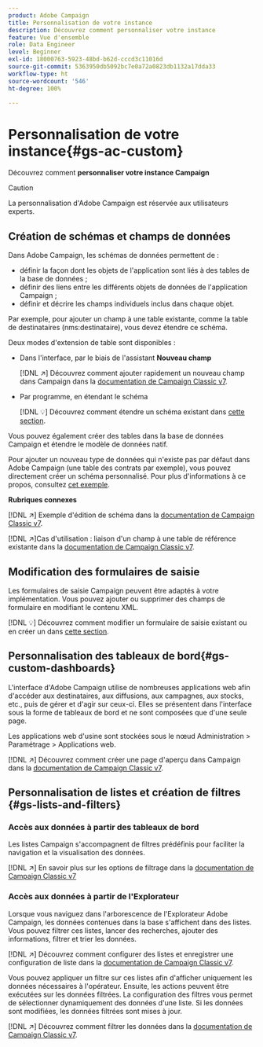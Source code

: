 ```yaml
---
product: Adobe Campaign
title: Personnalisation de votre instance
description: Découvrez comment personnaliser votre instance
feature: Vue d'ensemble
role: Data Engineer
level: Beginner
exl-id: 18000763-5923-48bd-b62d-cccd3c11016d
source-git-commit: 5363950db5092bc7e0a72a0823db1132a17dda33
workflow-type: ht
source-wordcount: '546'
ht-degree: 100%

---
```


# Personnalisation de votre instance{#gs-ac-custom}

Découvrez comment **personnaliser votre instance Campaign**

>[!CAUTION]
>
>La personnalisation d&#39;Adobe Campaign est réservée aux utilisateurs experts.

## Création de schémas et champs de données

Dans Adobe Campaign, les schémas de données permettent de :

* définir la façon dont les objets de l&#39;application sont liés à des tables de la base de données ;
* définir des liens entre les différents objets de données de l&#39;application Campaign ;
* définir et décrire les champs individuels inclus dans chaque objet.

Par exemple, pour ajouter un champ à une table existante, comme la table de destinataires (nms:destinataire), vous devez étendre ce schéma.

Deux modes d&#39;extension de table sont disponibles :

* Dans l&#39;interface, par le biais de l&#39;assistant **Nouveau champ**

   [!DNL :arrow_upper_right:] Découvrez comment ajouter rapidement un nouveau champ dans Campaign dans la [documentation de Campaign Classic v7](https://experienceleague.adobe.com/docs/campaign-classic/using/configuring-campaign-classic/editing-schemas/new-field-wizard.html?lang=fr#configuring-campaign-classic).

* Par programme, en étendant le schéma

   [!DNL :bulb:] Découvrez comment étendre un schéma existant dans [cette section](../dev/extend-schema.md).


Vous pouvez également créer des tables dans la base de données Campaign et étendre le modèle de données natif.

Pour ajouter un nouveau type de données qui n&#39;existe pas par défaut dans Adobe Campaign (une table des contrats par exemple), vous pouvez directement créer un schéma personnalisé. Pour plus d&#39;informations à ce propos, consultez [cet exemple](../dev/create-schema.md#example--creating-a-contract-table).

**Rubriques connexes**

[!DNL :arrow_upper_right:] Exemple d&#39;édition de schéma dans la [documentation de Campaign Classic v7](https://experienceleague.adobe.com/docs/campaign-classic/using/configuring-campaign-classic/editing-schemas/examples-of-schemas-edition.html?lang=fr#configuring-campaign-classic).

[!DNL :arrow_upper_right:]Cas d&#39;utilisation : liaison d&#39;un champ à une table de référence existante dans la [documentation de Campaign Classic v7](https://experienceleague.adobe.com/docs/campaign-classic/using/configuring-campaign-classic/editing-schemas/examples-of-schemas-edition.html?lang=fr#uc-link).


## Modification des formulaires de saisie

Les formulaires de saisie Campaign peuvent être adaptés à votre implémentation. Vous pouvez ajouter ou supprimer des champs de formulaire en modifiant le contenu XML.

[!DNL :bulb:] Découvrez comment modifier un formulaire de saisie existant ou en créer un dans [cette section](../dev/forms.md).

## Personnalisation des tableaux de bord{#gs-custom-dashboards}

L&#39;interface d&#39;Adobe Campaign utilise de nombreuses applications web afin d&#39;accéder aux destinataires, aux diffusions, aux campagnes, aux stocks, etc., puis de gérer et d&#39;agir sur ceux-ci. Elles se présentent dans l&#39;interface sous la forme de tableaux de bord et ne sont composées que d&#39;une seule page.

Les applications web d&#39;usine sont stockées sous le nœud Administration > Paramétrage > Applications web.

[!DNL :arrow_upper_right:] Découvrez comment créer une page d&#39;aperçu dans Campaign dans la [documentation de Campaign Classic v7](https://experienceleague.adobe.com/docs/campaign-classic/using/designing-content/web-applications/use-cases--creating-overviews.html?lang=fr#creating-a-single-page-web-application).


## Personnalisation de listes et création de filtres {#gs-lists-and-filters}

### Accès aux données à partir des tableaux de bord

Les listes Campaign s&#39;accompagnent de filtres prédéfinis pour faciliter la navigation et la visualisation des données.

[!DNL :arrow_upper_right:] En savoir plus sur les options de filtrage dans la [documentation de Campaign Classic v7](https://experienceleague.adobe.com/docs/campaign-classic/using/getting-started/filtering-data/filtering-options.html?lang=fr#about-filtering)


### Accès aux données à partir de l&#39;Explorateur

Lorsque vous naviguez dans l&#39;arborescence de l&#39;Explorateur Adobe Campaign, les données contenues dans la base s&#39;affichent dans des listes. Vous pouvez filtrer ces listes, lancer des recherches, ajouter des informations, filtrer et trier les données.

[!DNL :arrow_upper_right:] Découvrez comment configurer des listes et enregistrer une configuration de liste dans la [documentation de Campaign Classic v7](https://experienceleague.adobe.com/docs/campaign-classic/using/getting-started/starting-with-adobe-campaign/campaign-workspace/adobe-campaign-ui-lists.html?lang=fr#getting-started).


Vous pouvez appliquer un filtre sur ces listes afin d&#39;afficher uniquement les données nécessaires à l&#39;opérateur. Ensuite, les actions peuvent être exécutées sur les données filtrées. La configuration des filtres vous permet de sélectionner dynamiquement des données d&#39;une liste. Si les données sont modifiées, les données filtrées sont mises à jour.

[!DNL :arrow_upper_right:] Découvrez comment filtrer les données dans la [documentation de Campaign Classic v7](https://experienceleague.adobe.com/docs/campaign-classic/using/getting-started/filtering-data/creating-filters.html?lang=fr#typology-of-available-filters).

